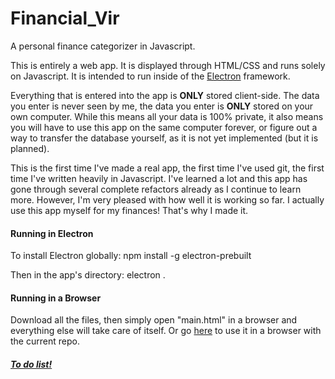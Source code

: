 # Financial_Vir
A personal finance categorizer in Javascript.

This is entirely a web app.  It is displayed through HTML/CSS and runs solely on Javascript.  It is intended to run inside of the [Electron](http://electron.atom.io) framework.

Everything that is entered into the app is **ONLY** stored client-side.  The data you enter is never seen by me, the data you enter is **ONLY** stored on your own computer.  While this means all your data is 100% private, it also means you will have to use this app on the same computer forever, or figure out a way to transfer the database yourself, as it is not yet implemented (but it is planned).

This is the first time I've made a real app, the first time I've used git, the first time I've written heavily in Javascript.  I've learned a lot and this app has gone through several complete refactors already as I continue to learn more.  However, I'm very pleased with how well it is working so far. I actually use this app myself for my finances!  That's why I made it.

#### Running in Electron
To install Electron globally:
npm install -g electron-prebuilt

Then in the app's directory:
electron .

#### Running in a Browser
Download all the files, then simply open "main.html" in a browser and everything else will take care of itself. 
Or go [here](http://electrovir.github.io/Financial_Vir) to use it in a browser with the current repo.

##### [To do list!](TODO.md)